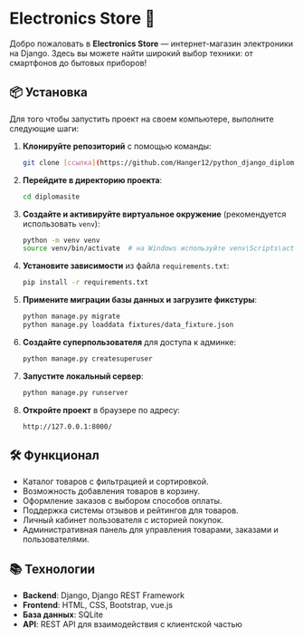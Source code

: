 # Electronics Store 🛒

Добро пожаловать в **Electronics Store** — интернет-магазин электроники на Django. Здесь вы можете найти широкий выбор техники: от смартфонов до бытовых приборов!

## 📦 Установка

Для того чтобы запустить проект на своем компьютере, выполните следующие шаги:

1. **Клонируйте репозиторий** с помощью команды:
    ```bash
    git clone [ссылка](https://github.com/Hanger12/python_django_diploma.git)
    ```

2. **Перейдите в директорию проекта**:
    ```bash
    cd diplomasite
    ```

3. **Создайте и активируйте виртуальное окружение** (рекомендуется использовать `venv`):
    ```bash
    python -m venv venv
    source venv/bin/activate  # на Windows используйте venv\Scripts\activate
    ```

4. **Установите зависимости** из файла `requirements.txt`:
    ```bash
    pip install -r requirements.txt
    ```

5. **Примените миграции базы данных и загрузите фикстуры**:
    ```bash
    python manage.py migrate
    python manage.py loaddata fixtures/data_fixture.json
    ```

6. **Создайте суперпользователя** для доступа к админке:
    ```bash
    python manage.py createsuperuser
    ```

7. **Запустите локальный сервер**:
    ```bash
    python manage.py runserver
    ```

8. **Откройте проект** в браузере по адресу:
    ```
    http://127.0.0.1:8000/
    ```

## 🛠 Функционал

- Каталог товаров с фильтрацией и сортировкой.
- Возможность добавления товаров в корзину.
- Оформление заказов с выбором способов оплаты.
- Поддержка системы отзывов и рейтингов для товаров.
- Личный кабинет пользователя с историей покупок.
- Административная панель для управления товарами, заказами и пользователями.

## 📚 Технологии

- **Backend**: Django, Django REST Framework
- **Frontend**: HTML, CSS, Bootstrap, vue.js
- **База данных**: SQLite
- **API**: REST API для взаимодействия с клиентской частью
